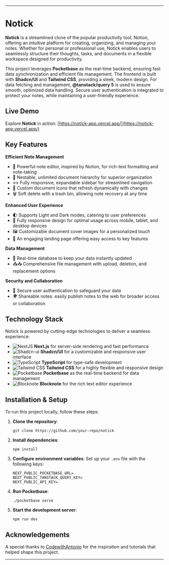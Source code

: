 ---

# Notick

**Notick** is a streamlined clone of the popular productivity tool, Notion, offering an intuitive platform for creating, organizing, and managing your notes. Whether for personal or professional use, Notick enables users to seamlessly structure their thoughts, tasks, and documents in a flexible workspace designed for productivity.

This project leverages **Pocketbase** as the real-time backend, ensuring fast data synchronization and efficient file management. The frontend is built with **Shadcn/UI** and **Tailwind CSS**, providing a sleek, modern design. For data fetching and management, **@tanstack/query 5** is used to ensure smooth, optimized data handling. Secure user authentication is integrated to protect your notes, while maintaining a user-friendly experience.

## Live Demo

Explore **Notick** in action: [https://notick-app.vercel.app/](https://notick-app.vercel.app/)

## Key Features

**Efficient Note Management**

- 📝 Powerful note editor, inspired by Notion, for rich-text formatting and note-taking
- 📂 Nestable, unlimited document hierarchy for superior organization
- ↔️ Fully responsive, expandable sidebar for streamlined navigation
- 🎨 Custom document icons that refresh dynamically with changes
- 🗑️ Soft delete with a trash bin, allowing note recovery at any time

**Enhanced User Experience**

- 🌓 Supports Light and Dark modes, catering to user preferences
- 📱 Fully responsive design for optimal usage across mobile, tablet, and desktop devices
- 🖼️ Customizable document cover images for a personalized touch
- 🛬 An engaging landing page offering easy access to key features

**Data Management**

- 🔄 Real-time database to keep your data instantly updated
- 📤📥 Comprehensive file management with upload, deletion, and replacement options

**Security and Collaboration**

- 🔐 Secure user authentication to safeguard your data
- 🌍 Shareable notes: easily publish notes to the web for broader access or collaboration

## Technology Stack

Notick is powered by cutting-edge technologies to deliver a seamless experience:

- ![NextJS](https://img.shields.io/badge/Next-black?style=for-the-badge&logo=next.js&logoColor=white) **Next.js** for server-side rendering and fast performance
- ![Shadcn-ui](https://img.shields.io/badge/shadcn/ui-000000.svg?style=for-the-badge&logo=shadcn/ui&logoColor=white) **Shadcn/UI** for a customizable and responsive user interface
- ![TypeScript](https://img.shields.io/badge/TypeScript-3178C6.svg?style=for-the-badge&logo=TypeScript&logoColor=white) **TypeScript** for type-safe development
- ![Tailwind CSS](https://img.shields.io/badge/Tailwind_CSS-38B2AC.svg?style=for-the-badge&logo=Tailwind-CSS&logoColor=white) **Tailwind CSS** for a highly flexible and responsive design
- ![Pocketbase](https://img.shields.io/badge/Pocketbase-ff6347.svg?style=for-the-badge&logo=Pocketbase&logoColor=white) **Pocketbase** as the real-time backend for data management
- ![Blocknote](https://img.shields.io/badge/Blocknote-ff8c00.svg?style=for-the-badge&logo=Blocknote&logoColor=white) **Blocknote** for the rich text editor experience

## Installation & Setup

To run this project locally, follow these steps:

1. **Clone the repository**:
   ```
   git clone https://github.com/your-repo/notick
   ```

2. **Install dependencies**:
   ```
   npm install
   ```

3. **Configure environment variables**:
   Set up your `.env` file with the following keys:

   ```
   NEXT_PUBLIC_POCKETBASE_URL=
   NEXT_PUBLIC_TANSTACK_QUERY_KEY=
   NEXT_PUBLIC_API_KEY=
   ```

4. **Run Pocketbase**:
   ```
   ./pocketbase serve
   ```

5. **Start the development server**:
   ```
   npm run dev
   ```

## Acknowledgements

A special thanks to [CodewithAntonio](https://www.youtube.com/@codewithantonio) for the inspiration and tutorials that helped shape this project.

---
